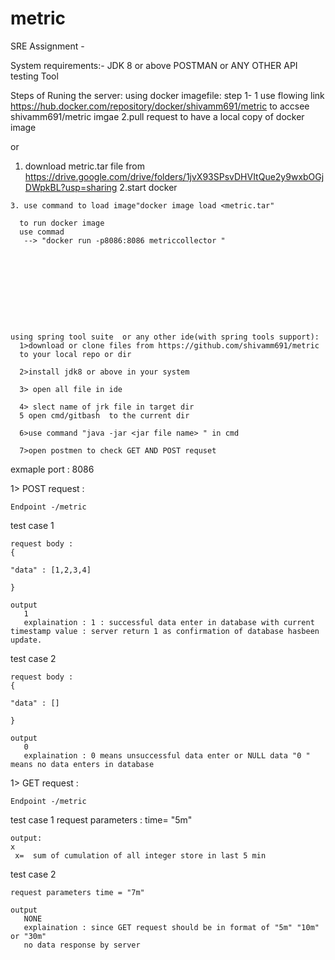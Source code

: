 # metric
SRE Assignment - 


System requirements:-
      JDK 8 or above
      POSTMAN or ANY OTHER API testing Tool



Steps of Runing the server:
    using docker imagefile:
    step 1- 
   1 use flowing link https://hub.docker.com/repository/docker/shivamm691/metric to accsee shivamm691/metric  imgae 
   2.pull request to have a local copy of docker image
   
   or 
   1. download metric.tar file from https://drive.google.com/drive/folders/1jvX93SPsvDHVItQue2y9wxbOGjDWpkBL?usp=sharing
   2.start docker 
   
    3. use command to load image"docker image load <metric.tar"
   
      to run docker image 
      use commad 
       --> "docker run -p8086:8086 metriccollector "
   
  
   







    using spring tool suite  or any other ide(with spring tools support):
      1>download or clone files from https://github.com/shivamm691/metric 
      to your local repo or dir 
      
      2>install jdk8 or above in your system 
       
      3> open all file in ide 
      
      4> slect name of jrk file in target dir 
      5 open cmd/gitbash  to the current dir
      
      6>use command "java -jar <jar file name> " in cmd
      
      7>open postmen to check GET AND POST requset
      
      
      
      









exmaple port : 8086

1> POST request :

    Endpoint -/metric
   
   test case 1
   
    request body :
    {
    
    "data" : [1,2,3,4]
    
    }
    
    output
       1 
       explaination : 1 : successful data enter in database with current timestamp value : server return 1 as confirmation of database hasbeen update.   
    


  test case 2
   
    request body :
    {
    
    "data" : []
    
    }
    
    output
       0
       explaination : 0 means unsuccessful data enter or NULL data "0 " means no data enters in database 
    




1> GET request :

    Endpoint -/metric
   
   test case 1
   request parameters : time= "5m"
    
    
    output:
    x
     x=  sum of cumulation of all integer store in last 5 min


  test case 2
   
    request parameters time = "7m"
    
    output
       NONE
       explaination : since GET request should be in format of "5m" "10m" or "30m"
       no data response by server
    
























